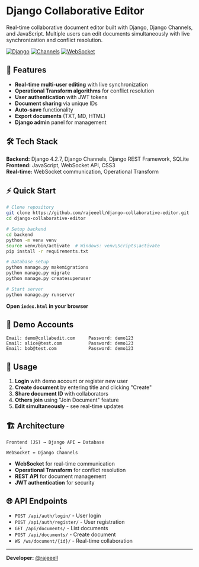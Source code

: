 # Django Collaborative Editor

Real-time collaborative document editor built with Django, Django Channels, and JavaScript. Multiple users can edit documents simultaneously with live synchronization and conflict resolution.

[![Django](https://img.shields.io/badge/Django-4.2.7-092E20?logo=django&logoColor=white)](https://djangoproject.com/)
[![Channels](https://img.shields.io/badge/Django_Channels-4.0.0-blue)](https://channels.readthedocs.io/)
[![WebSocket](https://img.shields.io/badge/WebSocket-Real--time-green)](https://developer.mozilla.org/en-US/docs/Web/API/WebSockets_API)

## 🚀 Features

- **Real-time multi-user editing** with live synchronization
- **Operational Transform algorithms** for conflict resolution
- **User authentication** with JWT tokens
- **Document sharing** via unique IDs
- **Auto-save** functionality
- **Export documents** (TXT, MD, HTML)
- **Django admin** panel for management

## 🛠️ Tech Stack

**Backend:** Django 4.2.7, Django Channels, Django REST Framework, SQLite  
**Frontend:** JavaScript, WebSocket API, CSS3  
**Real-time:** WebSocket communication, Operational Transform

## ⚡ Quick Start

```bash
# Clone repository
git clone https://github.com/rajeeell/django-collaborative-editor.git
cd django-collaborative-editor

# Setup backend
cd backend
python -m venv venv
source venv/bin/activate  # Windows: venv\Scripts\activate
pip install -r requirements.txt

# Database setup
python manage.py makemigrations
python manage.py migrate
python manage.py createsuperuser

# Start server
python manage.py runserver
```

**Open `index.html` in your browser**

## 🎯 Demo Accounts

```
Email: demo@collabedit.com     Password: demo123
Email: alice@test.com          Password: demo123
Email: bob@test.com            Password: demo123
```

## 📱 Usage

1. **Login** with demo account or register new user
2. **Create document** by entering title and clicking "Create"
3. **Share document ID** with collaborators
4. **Others join** using "Join Document" feature
5. **Edit simultaneously** - see real-time updates

## 🏗️ Architecture

```
Frontend (JS) ↔ Django API ↔ Database
     ↓              ↓
WebSocket ↔ Django Channels
```

- **WebSocket** for real-time communication
- **Operational Transform** for conflict resolution
- **REST API** for document management
- **JWT authentication** for security

## 🌐 API Endpoints

- `POST /api/auth/login/` - User login
- `POST /api/auth/register/` - User registration
- `GET /api/documents/` - List documents
- `POST /api/documents/` - Create document
- `WS /ws/document/{id}/` - Real-time collaboration

---

**Developer:** [@rajeeell](https://github.com/rajeeell)
